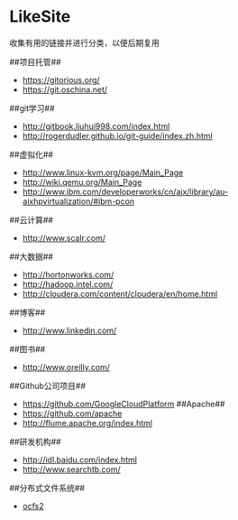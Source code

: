 LikeSite
========

收集有用的链接并进行分类，以便后期复用

##项目托管##
* https://gitorious.org/  
* https://git.oschina.net/

##git学习##
* http://gitbook.liuhui998.com/index.html  
* http://rogerdudler.github.io/git-guide/index.zh.html

##虚拟化##
* http://www.linux-kvm.org/page/Main_Page  
* http://wiki.qemu.org/Main_Page
* http://www.ibm.com/developerworks/cn/aix/library/au-aixhpvirtualization/#ibm-pcon

##云计算##
* http://www.scalr.com/

##大数据##
* http://hortonworks.com/  
* http://hadoop.intel.com/
* http://cloudera.com/content/cloudera/en/home.html  

##博客##
* http://www.linkedin.com/  

##图书##
* http://www.oreilly.com/

##Github公司项目##
* https://github.com/GoogleCloudPlatform
##Apache##
* https://github.com/apache
* http://flume.apache.org/index.html

##研发机构##
* http://idl.baidu.com/index.html
* http://www.searchtb.com/

##分布式文件系统##
* [ocfs2](https://oss.oracle.com/projects/)


